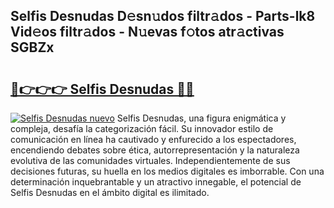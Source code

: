 ## Selfis Desnudas D𝚎sn𝚞dos filtr𝚊dos - Parts-lk8 Vid𝚎os filtr𝚊dos - N𝚞evas f𝚘tos atr𝚊ctivas SGBZx

# <h2><a href="http://mbc8ih8.tromn.icu/?c=Selfis+Desnudas">🔗👉👉👉 Selfis Desnudas 🔗🔗</a></h2>

[![Selfis Desnudas nuevo](https://i.imgur.com/pEAQMta.gif)](http://mbc8ih8.tromn.icu/?c=Selfis+Desnudas)
Selfis Desnudas, una figura enigmática y compleja, desafía la categorización fácil. Su innovador estilo de comunicación en línea ha cautivado y enfurecido a los espectadores, encendiendo debates sobre ética, autorrepresentación y la naturaleza evolutiva de las comunidades virtuales. Independientemente de sus decisiones futuras, su huella en los medios digitales es imborrable. Con una determinación inquebrantable y un atractivo innegable, el potencial de Selfis Desnudas en el ámbito digital es ilimitado.
